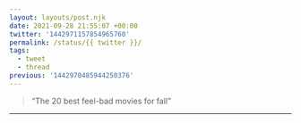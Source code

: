 ```yaml
---
layout: layouts/post.njk
date: 2021-09-28 21:55:07 +00:00
twitter: '1442971157854965760'
permalink: /status/{{ twitter }}/
tags: 
  - tweet
  - thread
previous: '1442970485944250376'
---
```


> “The 20 best feel-bad movies for fall”

---
